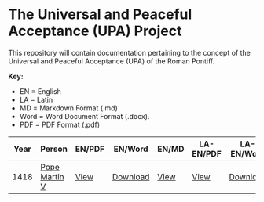 # The Universal and Peaceful Acceptance (UPA) Project

This repository will contain documentation pertaining to the concept of the Universal and Peaceful Acceptance (UPA) of the Roman Pontiff.

**Key:** 
- EN = English
- LA = Latin
- MD = Markdown Format (.md)
- Word = Word Document Format (.docx).
- PDF = PDF Format (.pdf)

| Year | Person | EN/PDF | EN/Word | EN/MD | LA-EN/PDF | LA-EN/Word | Source |
|------|--------|--------|---------|-------|-----------|------------|--------|
| 1418 | [Pope Martin V](https://github.com/TreadingTheTiber/UPA/tree/main/1418%20Pope%20Martin%20V) | [View](https://github.com/TreadingTheTiber/UPA/blob/main/1418%20Pope%20Martin%20V/1418_Pope_Martin_EN.pdf) | [Download](https://github.com/TreadingTheTiber/UPA/raw/refs/heads/main/1418%20Pope%20Martin%20V/1418_Pope_Martin_EN.docx) | [View](https://github.com/TreadingTheTiber/UPA/blob/main/1418%20Pope%20Martin%20V/1418_Pope_Martin_EN.md) | [View](https://github.com/TreadingTheTiber/UPA/raw/refs/heads/main/1418%20Pope%20Martin%20V/1418_Pope_Martin_LA_EN.pdf) | [Download](https://github.com/TreadingTheTiber/UPA/raw/refs/heads/main/1418%20Pope%20Martin%20V/1418_Pope_Martin_LA_EN.docx) | [Source](https://archive.org/details/04672031.4.emory.edu/page/667/mode/2up?view=theater) |


